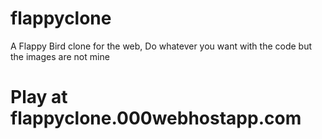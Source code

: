 # flappyclone
A Flappy Bird clone for the web, Do whatever you want with the code but the images are not mine

<h1>Play at flappyclone.000webhostapp.com</h1>
